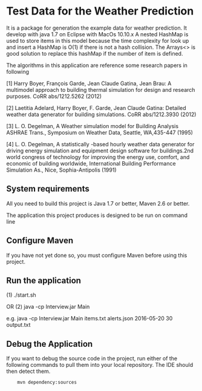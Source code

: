 Test Data for the Weather Prediction
========================

It is a package for generation the example data for weather prediction. It develop with java 1.7 on Eclipse with MacOs 10.10.x
A nested HashMap is used to store items in this model because the  time complexity for look up and insert a HashMap is O(1) if there is not a hash collision. The Arrays<> is good solution to replace this hashMap if the number of item is defined.

The algorithms in this application are reference some research papers in following

[1] Harry Boyer, François Garde, Jean Claude Gatina, Jean Brau:
    A multimodel approach to building thermal simulation for design and research purposes. CoRR abs/1212.5262 (2012)

[2] Laetitia Adelard, Harry Boyer, F. Garde, Jean Claude Gatina:
    Detailed weather data generator for building simulations. CoRR abs/1212.3930 (2012)

[3] L. O. Degelman, A Weather simulation model for Building Analysis ASHRAE Trans., Symposium on Weather Data, Seattle, WA,435-447 (1995)

[4] L. O. Degelman, A statistically -based hourly weather data generator for driving energy simulation and equipment design
software for buildings.2nd world congress of technology for improving the energy use, comfort, and economic of building
worldwide, International Building Performance Simulation As., Nice, Sophia-Antipolis (1991)

System requirements
-------------------

All you need to build this project is Java 1.7 or better, Maven 2.6 or better.

The application this project produces is designed to be run on command line

Configure Maven
---------------

If you have not yet done so, you must configure Maven before using this project. 

Run the application 
-------------------
(1)
./start.sh

OR
(2)
java -cp Interview.jar Main <file> <file> <date> <duration> <file>

e.g. java -cp Interview.jar Main items.txt alerts.json 2016-05-20 30 output.txt


Debug the Application
------------------------------------

If you want to debug the source code in the project, run either of the following commands to pull them into your local repository. The IDE should then detect them.

        mvn dependency:sources

